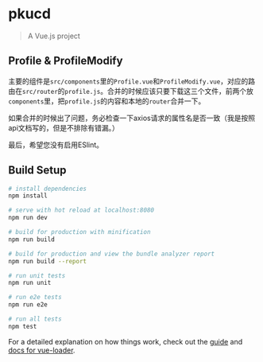 # pkucd

> A Vue.js project

## Profile & ProfileModify

主要的组件是`src/components`里的`Profile.vue`和`ProfileModify.vue`，对应的路由在`src/router`的`profile.js`。合并的时候应该只要下载这三个文件，前两个放`components`里，把`profile.js`的内容和本地的`router`合并一下。

如果合并的时候出了问题，务必检查一下axios请求的属性名是否一致（我是按照api文档写的，但是不排除有错漏。）

最后，希望您没有启用ESlint。

## Build Setup

``` bash
# install dependencies
npm install

# serve with hot reload at localhost:8080
npm run dev

# build for production with minification
npm run build

# build for production and view the bundle analyzer report
npm run build --report

# run unit tests
npm run unit

# run e2e tests
npm run e2e

# run all tests
npm test
```

For a detailed explanation on how things work, check out the [guide](http://vuejs-templates.github.io/webpack/) and [docs for vue-loader](http://vuejs.github.io/vue-loader).
